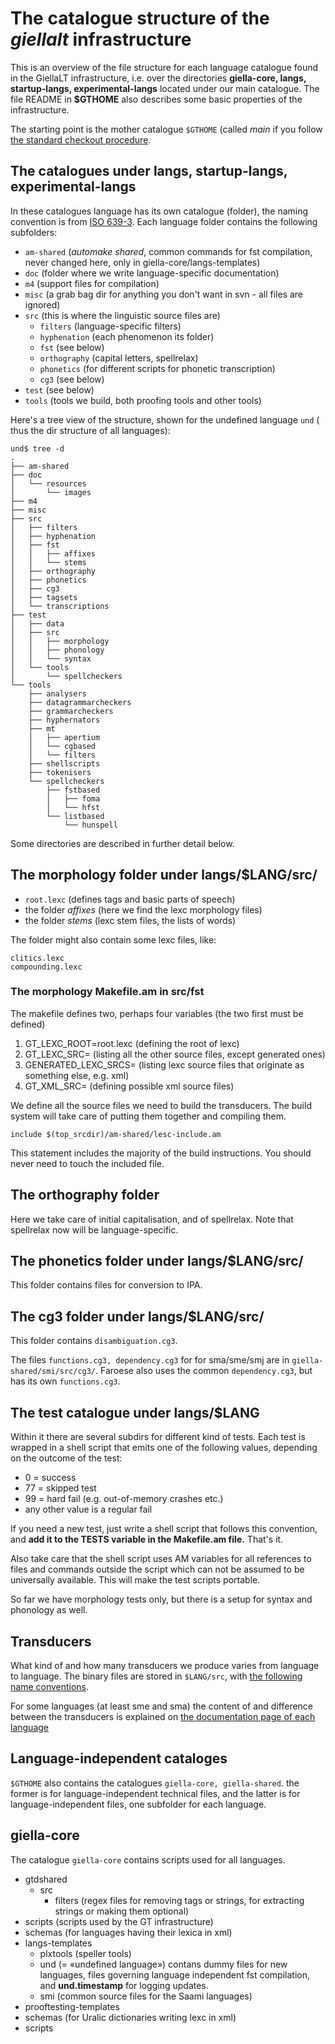 # The catalogue structure of the *giellalt* infrastructure

This is an overview of the file structure for each language
catalogue found in the GiellaLT infrastructure, i.e.
over the directories **giella-core, langs, startup-langs, experimental-langs**
located under our main catalogue.
The file README in **$GTHOME** also describes some basic properties of
the infrastructure.

The starting point is the mother catalogue `$GTHOME` (called *main*
if you follow [the standard checkout procedure](/tools/docu-svn-user.html).

##  The catalogues under langs, startup-langs, experimental-langs

In these catalogues language has its own catalogue (folder), the
naming convention is from
[ISO 639-3](http://en.wikipedia.org/wiki/List_of_ISO_639-3_codes).
Each language folder contains the following subfolders:

* `am-shared` (*automake shared*, common commands for fst compilation,
  never changed here, only in giella-core/langs-templates)
* `doc` (folder where we write language-specific documentation)
* `m4` (support files for compilation)
* `misc` (a grab bag dir for anything you don't want in svn - all files are
  ignored)
* `src` (this is where the linguistic source files are)
    * `filters` (language-specific filters)
    * `hyphenation` (each phenomenon its folder)
    * `fst` (see below)
    * `orthography` (capital letters, spellrelax)
    * `phonetics` (for different scripts for phonetic transcription)
    * `cg3` (see below)
* `test` (see below)
* `tools` (tools we build, both proofing tools and other tools)

Here's a tree view of the structure, shown for the undefined language `und` ( thus the dir structure of all
languages):

```
und$ tree -d
.
├── am-shared
├── doc
│   └── resources
│       └── images
├── m4
├── misc
├── src
│   ├── filters
│   ├── hyphenation
│   ├── fst
│   │   ├── affixes
│   │   └── stems
│   ├── orthography
│   ├── phonetics
│   ├── cg3
│   ├── tagsets
│   └── transcriptions
├── test
│   ├── data
│   ├── src
│   │   ├── morphology
│   │   ├── phonology
│   │   └── syntax
│   └── tools
│       └── spellcheckers
└── tools
    ├── analysers
    ├── datagrammarcheckers
    ├── grammarcheckers
    ├── hyphernators
    ├── mt
    │   ├── apertium
    │   └── cgbased
    │   └── filters
    ├── shellscripts
    ├── tokenisers
    └── spellcheckers
        ├── fstbased
        │   ├── foma
        │   └── hfst
        └── listbased
            └── hunspell
```

Some directories are described in further detail below.

##  The morphology folder under langs/$LANG/src/

* `root.lexc` (defines tags and basic parts of speech)
* the folder *affixes* (here we find the lexc morphology files)
* the folder *stems* (lexc stem files, the lists of words)

The folder might also contain some lexc files, like:
```
clitics.lexc
compounding.lexc
```

###  The morphology Makefile.am in src/fst

The makefile defines two, perhaps four variables (the two first must be defined)

1. GT_LEXC_ROOT=root.lexc (defining the root of lexc)
1. GT_LEXC_SRC= (listing all the other source files, except generated ones)
1. GENERATED_LEXC_SRCS= (listing lexc source files that originate as something else, e.g. xml)
1. GT_XML_SRC= (defining possible xml source files)

We define all the source files we need to build the transducers. The build system will take care of putting them together and compiling them.

```
include $(top_srcdir)/am-shared/lesc-include.am
```

This statement includes the majority of the build instructions. You should never need to touch the included file.

##  The orthography folder

Here we take care of initial capitalisation, and of spellrelax. Note that
spellrelax now will be language-specific.

##  The phonetics folder under langs/$LANG/src/

This folder contains files for conversion to IPA.

##  The cg3 folder under langs/$LANG/src/

This folder contains `disambiguation.cg3`.

The files `functions.cg3, dependency.cg3` for for sma/sme/smj are in
`giella-shared/smi/src/cg3/`. Faroese also uses the common
`dependency.cg3`, but has its own `functions.cg3`.

##  The test catalogue under langs/$LANG

Within it there are several subdirs for different kind of tests. Each test is wrapped in a shell script that emits one of the following values, depending on the outcome of the test:

* 0 = success
* 77 = skipped test
* 99 = hard fail (e.g. out-of-memory crashes etc.)
* any other value is a regular fail

If you need a new test, just write a shell script that follows this convention, and **add it to the TESTS variable in the Makefile.am file.** That's it.

Also take care that the shell script uses AM variables for all references to files and commands outside the script which can not be assumed to be universally available. This will make the test scripts portable.

So far we have morphology tests only, but there is a setup for syntax and phonology as well.

##  Transducers

What kind of and how many transducers we produce varies from language to language.
The binary files are stored in `$LANG/src`, with
[the following name conventions](TransducerNamesInTheNewInfra.html).

For some languages (at least sme and sma) the content of and difference between the transducers is explained on [the documentation page of each language](/lang/index.html)

## Language-independent cataloges

`$GTHOME` also contains  the catalogues `giella-core, giella-shared`. the former is for
language-independent technical files, and the latter is for language-independent files,
one subfolder for each language.

##  giella-core

The catalogue `giella-core` contains scripts used for all languages.

* gtdshared
    * src
        * filters (regex files for removing tags or strings, for extracting strings or making them optional)
* scripts (scripts used by the GT infrastructure)
* schemas (for languages having their lexica in xml)
* langs-templates
    * plxtools (speller tools)
    * und (= «undefined language») contans dummy files for new languages, files governing language independent fst compilation, and **und.timestamp** for logging updates.
    * smi (common source files for the Saami languages)
* prooftesting-templates
* schemas (for Uralic dictionaries writing lexc in xml)
* scripts
